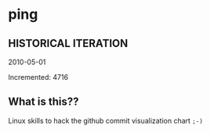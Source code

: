 # ping

## HISTORICAL ITERATION
2010-05-01

Incremented: 4716

## What is this?? 
Linux skills to hack the github commit visualization chart `;-)`
